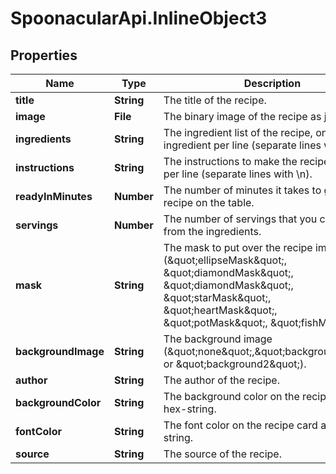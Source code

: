 # SpoonacularApi.InlineObject3

## Properties

Name | Type | Description | Notes
------------ | ------------- | ------------- | -------------
**title** | **String** | The title of the recipe. | 
**image** | **File** | The binary image of the recipe as jpg. | 
**ingredients** | **String** | The ingredient list of the recipe, one ingredient per line (separate lines with \\n). | 
**instructions** | **String** | The instructions to make the recipe. One step per line (separate lines with \\n). | 
**readyInMinutes** | **Number** | The number of minutes it takes to get the recipe on the table. | 
**servings** | **Number** | The number of servings that you can make from the ingredients. | 
**mask** | **String** | The mask to put over the recipe image (\&quot;ellipseMask\&quot;, \&quot;diamondMask\&quot;, \&quot;diamondMask\&quot;, \&quot;starMask\&quot;, \&quot;heartMask\&quot;, \&quot;potMask\&quot;, \&quot;fishMask\&quot;). | 
**backgroundImage** | **String** | The background image (\&quot;none\&quot;,\&quot;background1\&quot;, or \&quot;background2\&quot;). | 
**author** | **String** | The author of the recipe. | [optional] 
**backgroundColor** | **String** | The background color on the recipe card as a hex-string. | [optional] 
**fontColor** | **String** | The font color on the recipe card as a hex-string. | [optional] 
**source** | **String** | The source of the recipe. | [optional] 


